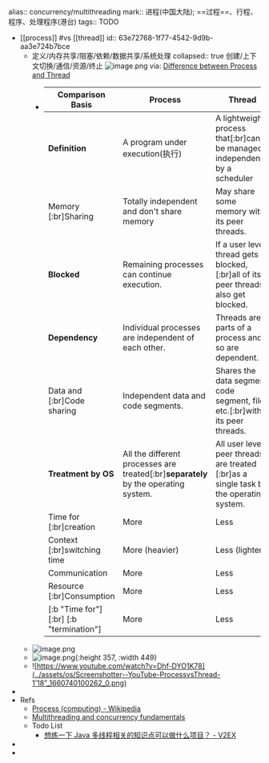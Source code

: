 alias:: concurrency/multithreading
mark:: 进程(中国大陆); ==过程==、行程、程序、处理程序(港台)
tags:: TODO

- [[process]] #vs [[thread]]
  id:: 63e72768-1f77-4542-9d9b-aa3e724b7bce
  - 定义/内存共享/阻塞/依赖/数据共享/系统处理
    collapsed:: true
    创建/上下文切换/通信/资源/终止
    ![image.png](../assets/os/image_1666321023071_0.png)
    via: [Difference between Process and Thread](https://www.tutorialspoint.com/difference-between-process-and-thread)
    - | Comparison Basis                       | **Process**                                                                          | **Thread**                                                                        |
      | -------------------------------------- | ------------------------------------------------------------------------------------------ | --------------------------------------------------------------------------------------- |
      | **Definition**                   | A program under execution(执行)                                                            | A lightweight process that[:br]can be managed independently by a scheduler             |
      | Memory [:br]Sharing        | Totally independent and don't share memory                                                 | May share some memory with its peer threads.                                            |
      | **Blocked**                      | Remaining processes can continue execution.                                                | If a user level thread gets blocked,[:br]all of its peer threads also get blocked.     |
      | **Dependency**                   | Individual processes are independent of each other.                                        | Threads are parts of a process and so are dependent.                                    |
      | Data and [:br]Code sharing  | Independent data and code segments.                                                        | Shares the data segment, code segment, files etc.[:br]with its peer threads.           |
      | **Treatment by OS**              | All the different processes are treated[:br]**separately** by the operating system. | All user level peer threads are treated [:br]as a single task by the operating system. |
      | Time for [:br]creation      | More                                                                                       | Less                                                                                    |
      | Context [:br]switching time | More (heavier)                                                                             | Less (lighter)                                                                          |
      | Communication                | More                                                                                       | Less                                                                                    |
      | Resource [:br]Consumption   | More                                                                                       | Less                                                                                    |
      | [:b "Time for"] [:br] [:b "termination"]   | More                                                                                       | Less                                                                                    |
  - ![image.png](../assets/os/image_1660737501730_0.png)
  - ![image.png](../assets/os/image_1660736864976_0.png){:height 357, :width 449}
  - ![https://www.youtube.com/watch?v=Dhf-DYO1K78](../assets/os/Screenshotter--YouTube-ProcessvsThread-1’18”_1660740100262_0.png)
-
- Refs
  - [Process (computing) - Wikipedia](https://en.wikipedia.org/wiki/Process_(computing))
  - [Multithreading and concurrency fundamentals](https://www.educative.io/blog/multithreading-and-concurrency-fundamentals)
  - Todo List
    - [想练一下 Java 多线程相关的知识点可以做什么项目？ - V2EX](https://www.v2ex.com/t/617678)
-
-